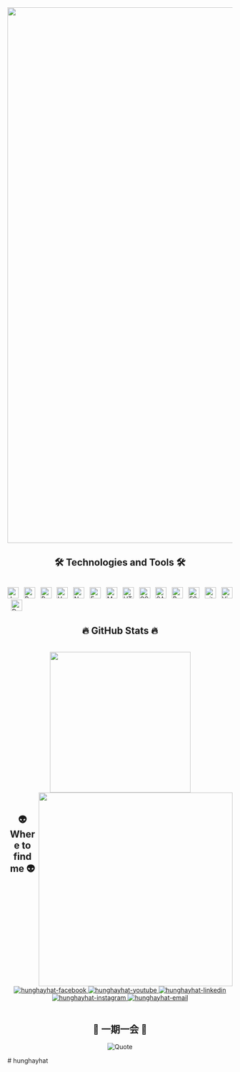 <a href="#" target="_blank">
  <img src="https://i.pinimg.com/564x/58/40/76/58407642f4ad9dfc6b3fad2499ea395e.jpg" width="1200" />
</a>

<h2 align="center">🛠 Technologies and Tools 🛠</h2>
<br>
<!-- https://simpleicons.org/ -->
<span><img src="https://img.shields.io/badge/JavaScript-282C34?logo=javascript&logoColor=F7DF1E" alt="JavaScript logo" title="JavaScript" height="25" /></span>
&nbsp;
<span><img src="https://img.shields.io/badge/ReactJS-282C34?logo=react&logoColor=61DAFB" alt="ReactJS logo" title="ReactJS" height="25" /></span>
&nbsp;
<span><img src="https://img.shields.io/badge/Redux-282C34?logo=redux&logoColor=764ABC" alt="Redux logo" title="Redux" height="25" /></span>
&nbsp;
<span><img src="https://img.shields.io/badge/Vue.js-282C34?logo=vue.js&logoColor=4FC08D" alt="Vue.js logo" title="Vue.js" height="25" /></span>
&nbsp;
<span><img src="https://img.shields.io/badge/Node.js-282C34?logo=node.js&logoColor=00F200" alt="Node.js logo" title="Node.js" height="25" /></span>
&nbsp;
<span><img src="https://img.shields.io/badge/Express-282C34?logo=express&logoColor=FFFFFF" alt="Express.js logo" title="Express.js" height="25" /></span>
&nbsp;
<span><img src="https://img.shields.io/badge/MongoDB-282C34?logo=mongodb&logoColor=47A248" alt="MongoDB logo" title="MongoDB" height="25" /></span>
&nbsp;
<span><img src="https://img.shields.io/badge/HTML5-282C34?logo=html5&logoColor=E34F26" alt="HTML5 logo" title="HTML5" height="25" /></span>
&nbsp;
<span><img src="https://img.shields.io/badge/CSS3-282C34?logo=css3&logoColor=1572B6" alt="CSS3 logo" title="CSS3" height="25" /></span>
&nbsp;
<span><img src="https://img.shields.io/badge/Sass-282C34?logo=sass&logoColor=CC6699" alt="SASS logo" title="SASS" height="25" /></span>
&nbsp;
<span><img src="https://img.shields.io/badge/Bootstrap-282C34?logo=bootstrap&logoColor=7952B3" alt="Bootstrap logo" title="Bootstrap" height="25" /></span>
&nbsp;
<span><img src="https://img.shields.io/badge/ESLint-282C34?logo=eslint&logoColor=4B32C3" alt="ESLint logo" title="ESLint" height="25" /></span>
&nbsp;
<span><img src="https://img.shields.io/badge/git-282C34?logo=git&logoColor=F05032" alt="git logo" title="git" height="25" /></span>
&nbsp;
<span><img src="https://img.shields.io/badge/VS%20Code-282C34?logo=visual-studio-code&logoColor=007ACC" alt="Visual Studio Code logo" title="Visual Studio Code" height="25" /></span>
&nbsp;
<span><img src="https://img.shields.io/badge/Dotnet-282C34?logo=dotnet&logoColor=512BD4" alt="Dotnet logo" title=".NET" height="25" /></span>
&nbsp;

<br>
<h2 align="center">🔥 GitHub Stats 🔥</h2>
<!-- https://github.com/anuraghazra/github-readme-stats -->
<br>
<div align=center>
  <a href="#" title="Huy Le">
    <img width="315" align="center" src="https://github-readme-stats.vercel.app/api/top-langs/?username=hunghayhat&hide=c%23,powershell,Mathematica,Ruby,Objective-C,Objective-C%2b%2b,Cuda&title_color=61dafb&text_color=ffffff&icon_color=61dafb&bg_color=20232a&langs_count=8&layout=compact&border_color=61dafb&hide_border=true" />
  </a>
  <a href="#" title="Huy Le">
    <img align="right" width="434" src="https://github-readme-stats.vercel.app/api?username=hunghayhat&show_icons=true&theme=react&border_color=61dafb&hide_border=true" />
  </a>
</div>

<br>
<h2 align="center">👽 Where to find me 👽</h2>
<br>
<!-- https://icons8.com -->
<div align="center">
  <a href="https://www.facebook.com/nthung.1719" target="blank">
    <img src="https://img.icons8.com/bubbles/100/000000/facebook-new.png" alt="hunghayhat-facebook" />
  </a>
  <a href="https://www.youtube.com/@Hunghayhat17" target="blank">
    <img src="https://img.icons8.com/bubbles/100/000000/youtube-squared.png" alt="hunghayhat-youtube" />
  </a>
  <a href="https://www.linkedin.com/in/hunghayhat17/" target="blank">
    <img src="https://img.icons8.com/bubbles/100/000000/linkedin.png" alt="hunghayhat-linkedin" />
  </a>
  <a href="#" target="blank">
    <img src="https://img.icons8.com/bubbles/100/000000/instagram.png" alt="hunghayhat-instagram" />
  </a>
  <a href="mailto:diegocoshung19@gmail.com" target="top">
    <img src="https://img.icons8.com/bubbles/100/000000/apple-mail.png" alt="hunghayhat-email" />
  </a>
</div>

<br>

<h2 align="center">📑 一期一会 📑</h2>
<div align="center">

![Quote](https://github-readme-quotes-bay.vercel.app/quote?theme=radical&animation=default&layout=default&font=Gabrielle&fontColor=white&bgColor=black)

</div>
#   h u n g h a y h a t 
 
 